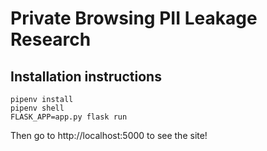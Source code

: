 # Private Browsing PII Leakage Research

## Installation instructions

```
pipenv install
pipenv shell
FLASK_APP=app.py flask run
```

Then go to http://localhost:5000 to see the site!